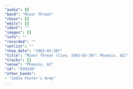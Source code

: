 ```yaml
---
"audio": {}
"band": "Minor Threat"
"chain": []
"edits": []
"ident": ""
"images": []
"info": ""
"recorded": ""
"setlist": ""
"show_date": "1983-03-30?"
"title": "Minor Threat (live, 1983-03-30?: Phoenix, AZ)"
"tracks": []
"venue": "Phoenix, AZ"
"id": "830330"
"other_bands":
- "Jodie Foster's Army"
...
```

